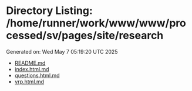 # Directory Listing: /home/runner/work/www/www/processed/sv/pages/site/research
Generated on: Wed May  7 05:19:20 UTC 2025

- [README.md](README.md)
- [index.html.md](index.html.md)
- [questions.html.md](questions.html.md)
- [vrp.html.md](vrp.html.md)
